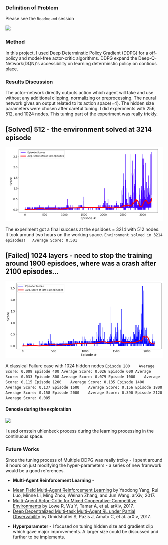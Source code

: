 ### Definition of Problem 
Please see the `Readme.md` session

![](https://github.com/huckiyang/Udacity_DDGD_Control/blob/master/image/actor-critic.png)

### Method 
In this project, I used Deep Determinstic Policy Gradient (DDPG) for a off-policy and model-free actor-critic algorithms. DDPG expand the Deep-Q-Network(DQN)'s accessibility on learning determinstic policy on contious place.     

### Results Discussion 

The actor-network directly outputs action which agent will take and use without any additional clipping, normalizing or preprocessing. The neural network gives an output related to its action space(=4). The hidden size parameters were chosen after careful tuning. I did experiments with 256, 512, and 1024 nodes. This tuning part of the experiment was really trickly. 

## [Solved] 512 - the environment solved at 3214 episode
![](/image/512_done.png)


The experiment got a final success at the epsidoes = 3214 with 512 nodes. It took around two hours on the working space. 
`Environment solved in 3214 episodes!	Average Score: 0.501`


## [Failed] 1024 layers - need to stop the training around 1900 episdoes, where was a crash after 2100 episodes... 
![](/image/1024_layers.png)

A classical Failure case with 1024 hidden nodes
`Episode 200	Average Score: 0.009
Episode 400	Average Score: 0.026
Episode 600	Average Score: 0.033
Episode 800	Average Score: 0.079
Episode 1000	Average Score: 0.115
Episode 1200	Average Score: 0.135
Episode 1400	Average Score: 0.137
Episode 1600	Average Score: 0.156
Episode 1800	Average Score: 0.158
Episode 2000	Average Score: 0.390
Episode 2120	Average Score: 0.085`

#### Denosie during the exploration 
![](https://github.com/huckiyang/Udacity_DDGD_Control/blob/master/image/ou_process.png)

I used ornstein uhlenbeck process during the learning processing in the continuous space. 

### Future Works
Since the tuning process of Multiple DDPG was really trciky - I spent around 8 hours on just modifying the hyper-parameters - a series of new framwork would be a good references. 

- **Multi-Agent Reinforcement Learning** -  
* [Mean Field Multi-Agent Reinforcement Learning](https://arxiv.org/pdf/1802.05438.pdf) by Yaodong Yang, Rui Luo, Minne Li, Ming Zhou, Weinan Zhang, and Jun Wang. arXiv, 2017.
* [Multi-Agent Actor-Critic for Mixed Cooperative-Competitive Environments](https://arxiv.org/pdf/1706.02275.pdf) by Lowe R, Wu Y, Tamar A, et al. arXiv, 2017.
* [Deep Decentralized Multi-task Multi-Agent RL under Partial Observability](https://arxiv.org/pdf/1703.06182.pdf) by Omidshafiei S, Pazis J, Amato C, et al. arXiv, 2017.

- **Hyperparameter** - I focused on tuning hidden size and gradient clip which gave major improvements. A larger size could be discussed and further to be implements. 
